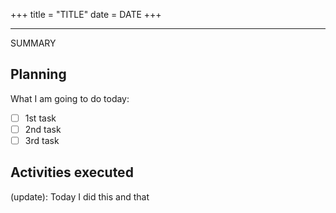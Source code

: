 +++
title = "TITLE"
date = DATE
+++

---

SUMMARY 

## Planning

What I am going to do today: 

- [ ] 1st task
- [ ] 2nd task
- [ ] 3rd task

## Activities executed

(update): Today I did this and that